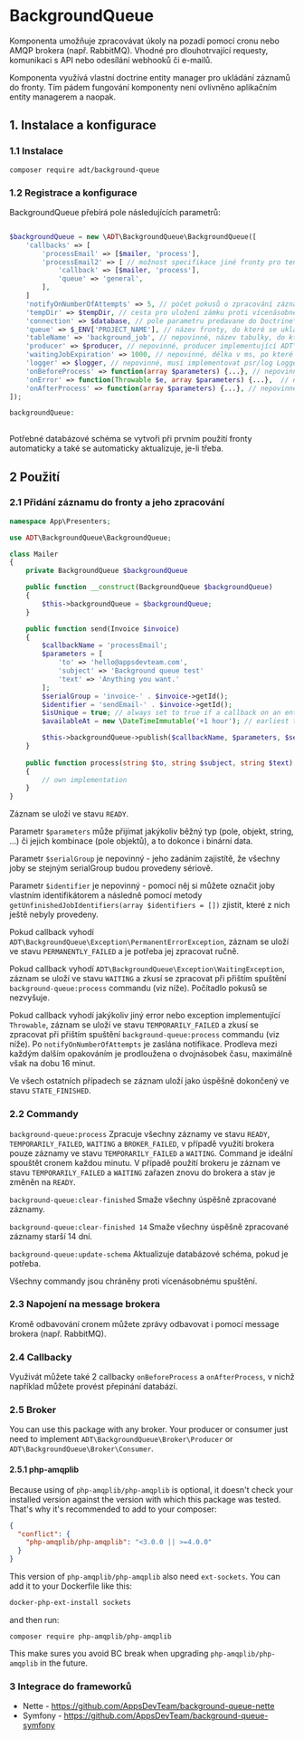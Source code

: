 # BackgroundQueue

Komponenta umožňuje zpracovávat úkoly na pozadí pomocí cronu nebo AMQP brokera (např. RabbitMQ). Vhodné pro dlouhotrvající requesty, komunikaci s API nebo odesílání webhooků či e-mailů.

Komponenta využívá vlastní doctrine entity manager pro ukládání záznamů do fronty. Tím pádem fungování komponenty není ovlivněno aplikačním entity managerem a naopak.

## 1. Instalace a konfigurace

### 1.1 Instalace
```
composer require adt/background-queue
```

### 1.2 Registrace a konfigurace

BackgroundQueue přebírá pole následujících parametrů:

```php

$backgroundQueue = new \ADT\BackgroundQueue\BackgroundQueue([
    'callbacks' => [
		'processEmail' => [$mailer, 'process'],
		'processEmail2' => [ // možnost specifikace jiné fronty pro tento callback
		    'callback' => [$mailer, 'process'],
		    'queue' => 'general',
		],
	]
	'notifyOnNumberOfAttempts' => 5, // počet pokusů o zpracování záznamu před zalogováním
	'tempDir' => $tempDir, // cesta pro uložení zámku proti vícenásobnému spuštění commandu
	'connection' => $database, // pole parametru predavane do Doctrine\Dbal\Connection nebo DSN
	'queue' => $_ENV['PROJECT_NAME'], // název fronty, do které se ukládají a ze které se vybírají záznamy
	'tableName' => 'background_job', // nepovinné, název tabulky, do které se budou ukládat jednotlivé joby
	'producer' => $producer, // nepovinné, producer implementující ADT\BackgroundQueue\Broker\Producer
	'waitingJobExpiration' => 1000, // nepovinné, délka v ms, po které se job pokusí znovu provést, když čeká na dokončení předchozího
	'logger' => $logger, // nepovinné, musí implementovat psr/log LoggerInterface
	'onBeforeProcess' => function(array $parameters) {...}, // nepovinné
	'onError' => function(Throwable $e, array $parameters) {...},  // nepovinné
	'onAfterProcess' => function(array $parameters) {...}, // nepovinné
]);

backgroundQueue:
	
```

Potřebné databázové schéma se vytvoři při prvním použití fronty automaticky a také se automaticky aktualizuje, je-li třeba.

## 2 Použití

### 2.1 Přidání záznamu do fronty a jeho zpracování

```php
namespace App\Presenters;

use ADT\BackgroundQueue\BackgroundQueue;

class Mailer
{
    private BackgroundQueue $backgroundQueue

    public function __construct(BackgroundQueue $backgroundQueue)
    {
        $this->backgroundQueue = $backgroundQueue;
    }

	public function send(Invoice $invoice) 
	{
		$callbackName = 'processEmail';
		$parameters = [
			'to' => 'hello@appsdevteam.com',
			'subject' => 'Background queue test'
			'text' => 'Anything you want.'
		];
		$serialGroup = 'invoice-' . $invoice->getId();
		$identifier = 'sendEmail-' . $invoice->getId();
		$isUnique = true; // always set to true if a callback on an entity should be performed only once, regardless of how it can happen that it is added to your queue twice
		$availableAt = new \DateTimeImmutable('+1 hour'); // earliest time when the record should be processed

		$this->backgroundQueue->publish($callbackName, $parameters, $serialGroup, $identifier, $isUnique, $availableAt);
	}
	
	public function process(string $to, string $subject, string $text) 
	{
	    // own implementation
	}
}
```

Záznam se uloží ve stavu `READY`.

Parametr `$parameters` může přijímat jakýkoliv běžný typ (pole, objekt, string, ...) či jejich kombinace (pole objektů), a to dokonce i binární data.

Parametr `$serialGroup` je nepovinný - jeho zadáním zajistítě, že všechny joby se stejným serialGroup budou provedeny sériově.

Parametr `$identifier` je nepovinný - pomocí něj si můžete označit joby vlastním identifikátorem a následně pomocí metody `getUnfinishedJobIdentifiers(array $identifiers = [])` zjistit, které z nich ještě nebyly provedeny.

Pokud callback vyhodí `ADT\BackgroundQueue\Exception\PermanentErrorException`, záznam se uloží ve stavu `PERMANENTLY_FAILED` a je potřeba jej zpracovat ručně.

Pokud callback vyhodí `ADT\BackgroundQueue\Exception\WaitingException`, záznam se uloží ve stavu `WAITING` a zkusí se zpracovat při přištím spuštění `background-queue:process` commandu (viz níže). Počítadlo pokusů se nezvyšuje.

Pokud callback vyhodí jakýkoliv jiný error nebo exception implementující `Throwable`, záznam se uloží ve stavu `TEMPORARILY_FAILED` a zkusí se zpracovat při přištím spuštění `background-queue:process` commandu (viz níže). Po `notifyOnNumberOfAttempts` je zaslána notifikace. Prodleva mezi každým dalším opakováním je prodloužena o dvojnásobek času, maximálně však na dobu 16 minut.

Ve všech ostatních případech se záznam uloží jako úspěšně dokončený ve stavu `STATE_FINISHED`.

### 2.2 Commandy

`background-queue:process` Zpracuje všechny záznamy ve stavu `READY`, `TEMPORARILY_FAILED`, `WAITING` a `BROKER_FAILED`, v případě využití brokera pouze záznamy ve stavu `TEMPORARILY_FAILED` a `WAITING`. Command je ideální spouštět cronem každou minutu. V případě použití brokeru je záznam ve stavu `TEMPORARILY_FAILED` a `WAITING` zařazen znovu do brokera a stav je změněn na `READY`.

`background-queue:clear-finished` Smaže všechny úspěšně zpracované záznamy.

`background-queue:clear-finished 14` Smaže všechny úspěšně zpracované záznamy starší 14 dní.

`background-queue:update-schema` Aktualizuje databázové schéma, pokud je potřeba.

Všechny commandy jsou chráněny proti vícenásobnému spuštění.

### 2.3 Napojení na message brokera

Kromě odbavování cronem můžete zprávy odbavovat i pomocí message brokera (např. RabbitMQ).

### 2.4 Callbacky

Využivát můžete také 2 callbacky `onBeforeProcess` a `onAfterProcess`, v nichž například můžete provést přepinání databází.

### 2.5 Broker

You can use this package with any broker. Your producer or consumer just need to implement `ADT\BackgroundQueue\Broker\Producer` or `ADT\BackgroundQueue\Broker\Consumer`. 

#### 2.5.1 php-amqplib

Because using of `php-amqplib/php-amqplib` is optional, it doesn't check your installed version against the version with which this package was tested. That's why it's recommended to add to your composer:

```json
{
  "conflict": {
    "php-amqplib/php-amqplib": "<3.0.0 || >=4.0.0"
  }
}
```

This version of `php-amqplib/php-amqplib` also need `ext-sockets`. You can add it to your Dockerfile like this:

```Dockerfile
docker-php-ext-install sockets
```

and then run:

```
composer require php-amqplib/php-amqplib
```

This make sures you avoid BC break when upgrading `php-amqplib/php-amqplib` in the future.

### 3 Integrace do frameworků

- Nette - https://github.com/AppsDevTeam/background-queue-nette
- Symfony - https://github.com/AppsDevTeam/background-queue-symfony
